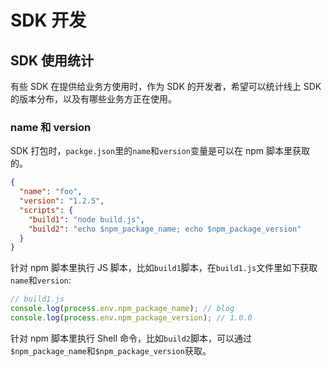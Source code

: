 # SDK 开发

## SDK 使用统计

有些 SDK 在提供给业务方使用时，作为 SDK 的开发者，希望可以统计线上 SDK 的版本分布，以及有哪些业务方正在使用。

### name 和 version

SDK 打包时，`packge.json`里的`name`和`version`变量是可以在 npm 脚本里获取的。

```json
{
  "name": "foo",
  "version": "1.2.5",
  "scripts": {
    "build1": "node build.js",
    "build2": "echo $npm_package_name; echo $npm_package_version"
  }
}
```

针对 npm 脚本里执行 JS 脚本，比如`build1`脚本，在`build1.js`文件里如下获取`name`和`version`:

```js
// build1.js
console.log(process.env.npm_package_name); // blog
console.log(process.env.npm_package_version); // 1.0.0
```

针对 npm 脚本里执行 Shell 命令，比如`build2`脚本，可以通过`$npm_package_name`和`$npm_package_version`获取。
